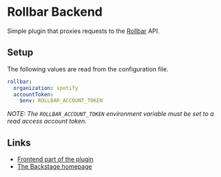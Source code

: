 # Rollbar Backend

Simple plugin that proxies requests to the [Rollbar](https://rollbar.com) API.

## Setup

The following values are read from the configuration file.

```yaml
rollbar:
  organization: spotify
  accountToken:
    $env: ROLLBAR_ACCOUNT_TOKEN
```

_NOTE: The `ROLLBAR_ACCOUNT_TOKEN` environment variable must be set to a read
access account token._

## Links

- [Frontend part of the plugin](https://github.com/spotify/backstage/tree/master/plugins/rollbar)
- [The Backstage homepage](https://backstage.io)
